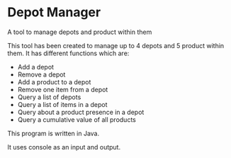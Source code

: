 # Depot Manager
A tool to manage depots and product within them

This tool has been created to manage up to 4 depots and 5 product within them.
It has different functions which are: 
- Add a depot
- Remove a depot
- Add a product to a depot
- Remove one item from a depot
- Query a list of depots
- Query a list of items in a depot
- Query about a product presence in a depot
- Query a cumulative value of all products

This program is written in Java.

It uses console as an input and output.
